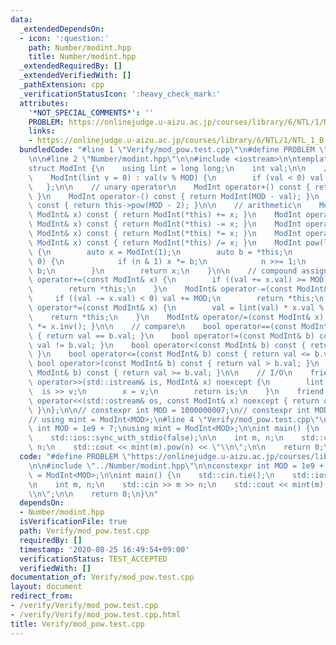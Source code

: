 ```yaml
---
data:
  _extendedDependsOn:
  - icon: ':question:'
    path: Number/modint.hpp
    title: Number/modint.hpp
  _extendedRequiredBy: []
  _extendedVerifiedWith: []
  _pathExtension: cpp
  _verificationStatusIcon: ':heavy_check_mark:'
  attributes:
    '*NOT_SPECIAL_COMMENTS*': ''
    PROBLEM: https://onlinejudge.u-aizu.ac.jp/courses/library/6/NTL/1/NTL_1_B
    links:
    - https://onlinejudge.u-aizu.ac.jp/courses/library/6/NTL/1/NTL_1_B
  bundledCode: "#line 1 \"Verify/mod_pow.test.cpp\"\n#define PROBLEM \"https://onlinejudge.u-aizu.ac.jp/courses/library/6/NTL/1/NTL_1_B\"\
    \n\n#line 2 \"Number/modint.hpp\"\n\n#include <iostream>\n\ntemplate <int MOD>\n\
    struct ModInt {\n    using lint = long long;\n    int val;\n\n    // constructor\n\
    \    ModInt(lint v = 0) : val(v % MOD) {\n        if (val < 0) val += MOD;\n \
    \   };\n\n    // unary operator\n    ModInt operator+() const { return ModInt(val);\
    \ }\n    ModInt operator-() const { return ModInt(MOD - val); }\n    ModInt inv()\
    \ const { return this->pow(MOD - 2); }\n\n    // arithmetic\n    ModInt operator+(const\
    \ ModInt& x) const { return ModInt(*this) += x; }\n    ModInt operator-(const\
    \ ModInt& x) const { return ModInt(*this) -= x; }\n    ModInt operator*(const\
    \ ModInt& x) const { return ModInt(*this) *= x; }\n    ModInt operator/(const\
    \ ModInt& x) const { return ModInt(*this) /= x; }\n    ModInt pow(lint n) const\
    \ {\n        auto x = ModInt(1);\n        auto b = *this;\n        while (n >\
    \ 0) {\n            if (n & 1) x *= b;\n            n >>= 1;\n            b *=\
    \ b;\n        }\n        return x;\n    }\n\n    // compound assignment\n    ModInt&\
    \ operator+=(const ModInt& x) {\n        if ((val += x.val) >= MOD) val -= MOD;\n\
    \        return *this;\n    }\n    ModInt& operator-=(const ModInt& x) {\n   \
    \     if ((val -= x.val) < 0) val += MOD;\n        return *this;\n    }\n    ModInt&\
    \ operator*=(const ModInt& x) {\n        val = lint(val) * x.val % MOD;\n    \
    \    return *this;\n    }\n    ModInt& operator/=(const ModInt& x) { return *this\
    \ *= x.inv(); }\n\n    // compare\n    bool operator==(const ModInt& b) const\
    \ { return val == b.val; }\n    bool operator!=(const ModInt& b) const { return\
    \ val != b.val; }\n    bool operator<(const ModInt& b) const { return val < b.val;\
    \ }\n    bool operator<=(const ModInt& b) const { return val <= b.val; }\n   \
    \ bool operator>(const ModInt& b) const { return val > b.val; }\n    bool operator>=(const\
    \ ModInt& b) const { return val >= b.val; }\n\n    // I/O\n    friend std::istream&\
    \ operator>>(std::istream& is, ModInt& x) noexcept {\n        lint v;\n      \
    \  is >> v;\n        x = v;\n        return is;\n    }\n    friend std::ostream&\
    \ operator<<(std::ostream& os, const ModInt& x) noexcept { return os << x.val;\
    \ }\n};\n\n// constexpr int MOD = 1000000007;\n// constexpr int MOD = 998244353;\n\
    // using mint = ModInt<MOD>;\n#line 4 \"Verify/mod_pow.test.cpp\"\n\nconstexpr\
    \ int MOD = 1e9 + 7;\nusing mint = ModInt<MOD>;\n\nint main() {\n    std::cin.tie();\n\
    \    std::ios::sync_with_stdio(false);\n\n    int m, n;\n    std::cin >> m >>\
    \ n;\n    std::cout << mint(m).pow(n) << \"\\n\";\n\n    return 0;\n}\n"
  code: "#define PROBLEM \"https://onlinejudge.u-aizu.ac.jp/courses/library/6/NTL/1/NTL_1_B\"\
    \n\n#include \"../Number/modint.hpp\"\n\nconstexpr int MOD = 1e9 + 7;\nusing mint\
    \ = ModInt<MOD>;\n\nint main() {\n    std::cin.tie();\n    std::ios::sync_with_stdio(false);\n\
    \n    int m, n;\n    std::cin >> m >> n;\n    std::cout << mint(m).pow(n) << \"\
    \\n\";\n\n    return 0;\n}\n"
  dependsOn:
  - Number/modint.hpp
  isVerificationFile: true
  path: Verify/mod_pow.test.cpp
  requiredBy: []
  timestamp: '2020-08-25 16:49:54+09:00'
  verificationStatus: TEST_ACCEPTED
  verifiedWith: []
documentation_of: Verify/mod_pow.test.cpp
layout: document
redirect_from:
- /verify/Verify/mod_pow.test.cpp
- /verify/Verify/mod_pow.test.cpp.html
title: Verify/mod_pow.test.cpp
---
```

